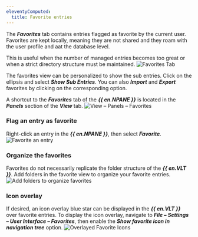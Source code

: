 ```yaml
---
eleventyComputed:
  title: Favorite entries
---
```

The ***Favorites*** tab contains entries flagged as favorite by the current user. Favorites are kept locally, meaning they are not shared and they roam with the user profile and aat the database level.

This is useful when the number of managed entries becomes too great or when a strict directory structure must be maintained.
![Favorites Tab](https://cdnweb.devolutions.net/docs/docs_en_rdm_windows_clip11213.png)

The favorites view can be personalized to show the sub entries. Click on the ellipsis and select ***Show Sub Entries***. You can also ***Import*** and ***Export*** favorites by clicking on the corresponding option.

A shortcut to the ***Favorites*** tab of the ***{{ en.NPANE }}*** is located in the ***Panels*** section of the ***View*** tab.
![View – Panels – Favorites](https://cdnweb.devolutions.net/docs/docs_en_rdm_windows_clip3578.png)

### Flag an entry as favorite

Right-click an entry in the ***{{ en.NPANE }}***, then select ***Favorite***.
![Favorite an entry](https://cdnweb.devolutions.net/docs/docs_en_rdm_windows_RDMWin2013.png)

### Organize the favorites

Favorites do not necessarily replicate the folder structure of the ***{{ en.VLT }}***. Add folders in the favorite view to organize your favorite entries.
![Add folders to organize favorites](https://cdnweb.devolutions.net/docs/docs_en_rdm_windows_clip3580.png)

### Icon overlay

If desired, an icon overlay blue star can be displayed in the ***{{ en.VLT }}*** over favorite entries. To display the icon overlay, navigate to ***File – Settings – User Interface – Favorites***, then enable the ***Show favorite icon in navigation tree*** option.
![Overlayed Favorite Icons](https://cdnweb.devolutions.net/docs/docs_en_rdm_windows_RDMWin2083.png)


